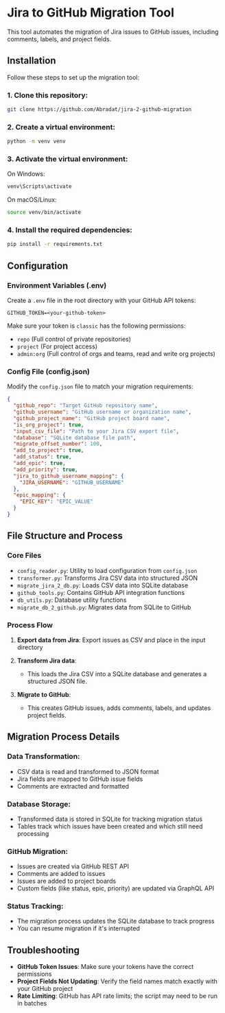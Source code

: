 # Jira to GitHub Migration Tool

This tool automates the migration of Jira issues to GitHub issues, including comments, labels, and project fields.

## Installation

Follow these steps to set up the migration tool:

### 1. Clone this repository:

```sh
git clone https://github.com/Abradat/jira-2-github-migration
```

### 2. Create a virtual environment:

```sh
python -m venv venv
```

### 3. Activate the virtual environment:

On Windows:

```sh
venv\Scripts\activate
```

On macOS/Linux:

```sh
source venv/bin/activate
```

### 4. Install the required dependencies:

```sh
pip install -r requirements.txt
```

## Configuration

### Environment Variables (.env)

Create a `.env` file in the root directory with your GitHub API tokens:

```
GITHUB_TOKEN=<your-github-token>
```

Make sure your token is `classic` has the following permissions:

- `repo` (Full control of private repositories)
- `project` (For project access)
- `admin:org` (Full control of orgs and teams, read and write org projects)

### Config File (config.json)

Modify the `config.json` file to match your migration requirements:

```json
{
  "github_repo": "Target GitHub repository name",
  "github_username": "GitHub username or organization name",
  "github_project_name": "GitHub project board name",
  "is_org_project": true,
  "input_csv_file": "Path to your Jira CSV export file",
  "database": "SQLite database file path",
  "migrate_offset_number": 100,
  "add_to_project": true,
  "add_status": true,
  "add_epic": true,
  "add_priority": true,
  "jira_to_github_username_mapping": {
    "JIRA_USERNAME": "GITHUB_USERNAME"
  },
  "epic_mapping": {
    "EPIC_KEY": "EPIC_VALUE"
  }
}
```

## File Structure and Process

### Core Files

- `config_reader.py`: Utility to load configuration from `config.json`
- `transformer.py`: Transforms Jira CSV data into structured JSON
- `migrate_jira_2_db.py`: Loads CSV data into SQLite database
- `github_tools.py`: Contains GitHub API integration functions
- `db_utils.py`: Database utility functions
- `migrate_db_2_github.py`: Migrates data from SQLite to GitHub

### Process Flow

1. **Export data from Jira**: Export issues as CSV and place in the input directory

2. **Transform Jira data**:

   - This loads the Jira CSV into a SQLite database and generates a structured JSON file.

3. **Migrate to GitHub**:
   - This creates GitHub issues, adds comments, labels, and updates project fields.

## Migration Process Details

### Data Transformation:

- CSV data is read and transformed to JSON format
- Jira fields are mapped to GitHub issue fields
- Comments are extracted and formatted

### Database Storage:

- Transformed data is stored in SQLite for tracking migration status
- Tables track which issues have been created and which still need processing

### GitHub Migration:

- Issues are created via GitHub REST API
- Comments are added to issues
- Issues are added to project boards
- Custom fields (like status, epic, priority) are updated via GraphQL API

### Status Tracking:

- The migration process updates the SQLite database to track progress
- You can resume migration if it's interrupted

## Troubleshooting

- **GitHub Token Issues**: Make sure your tokens have the correct permissions
- **Project Fields Not Updating**: Verify the field names match exactly with your GitHub project
- **Rate Limiting**: GitHub has API rate limits; the script may need to be run in batches
